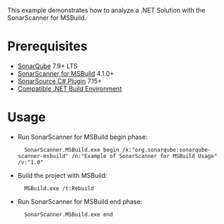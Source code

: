 This example demonstrates how to analyze a .NET Solution with the SonarScanner for MSBuild.

Prerequisites
=============
* [SonarQube](http://www.sonarqube.org/downloads/) 7.9+ LTS
* [SonarScanner for MSBuild](http://docs.sonarqube.org/display/SCAN/Analyzing+with+SonarQube+Scanner+for+MSBuild) 4.1.0+
* [SonarSource C# Plugin](http://redirect.sonarsource.com/plugins/csharp.html) 7.15+
* [Compatible .NET Build Environment](https://docs.sonarqube.org/latest/analysis/scan/sonarscanner-for-msbuild/)

Usage
=====
* Run SonarScanner for MSBuild begin phase:

        SonarScanner.MSBuild.exe begin /k:"org.sonarqube:sonarqube-scanner-msbuild" /n:"Example of SonarScanner for MSBuild Usage" /v:"1.0"

* Build the project with MSBuild:

        MSBuild.exe /t:Rebuild

* Run SonarScanner for MSBuild end phase:

        SonarScanner.MSBuild.exe end
